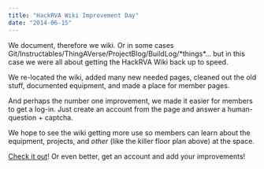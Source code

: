 ```yaml
---
title: "HackRVA Wiki Improvement Day"
date: "2014-06-15"
---
```


<!-- ![HackRVA Floor Plan.png](images/HackRVA_Floor_Plan.png) -->

We document, therefore we wiki. Or in some cases Git/Instructables/ThingAVerse/ProjectBlog/BuildLog/\*things\*... but in this case we were all about getting the HackRVA Wiki back up to speed.

We re-located the wiki, added many new needed pages, cleaned out the old stuff, documented equipment, and made a place for member pages.

And perhaps the number one improvement, we made it easier for members to get a log-in. Just create an account from the page and answer a human-question + captcha.

We hope to see the wiki getting more use so members can learn about the equipment, projects, and _other_ (like the killer floor plan above) at the space.

[Check it out](http://www.hackrva.org/wiki/index.php?title=Main_Page)! Or even better, get an account and add your improvements!
